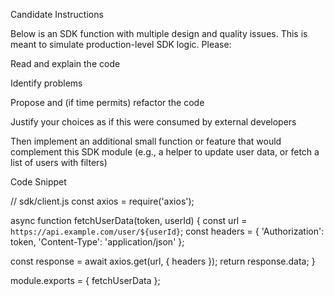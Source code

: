 Candidate Instructions

Below is an SDK function with multiple design and quality issues. This is meant to simulate production-level SDK logic. Please:

Read and explain the code

Identify problems

Propose and (if time permits) refactor the code

Justify your choices as if this were consumed by external developers

Then implement an additional small function or feature that would complement this SDK module (e.g., a helper to update user data, or fetch a list of users with filters)

Code Snippet

// sdk/client.js
const axios = require('axios');

async function fetchUserData(token, userId) {
  const url = `https://api.example.com/user/${userId}`;
  const headers = {
    'Authorization': token,
    'Content-Type': 'application/json'
  };

  const response = await axios.get(url, { headers });
  return response.data;
}

module.exports = { fetchUserData };